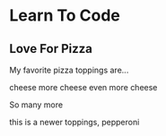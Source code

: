 # Learn To Code
## Love For Pizza

My favorite pizza toppings are...

cheese
more cheese
even more cheese

So many more

this is a newer toppings, pepperoni
